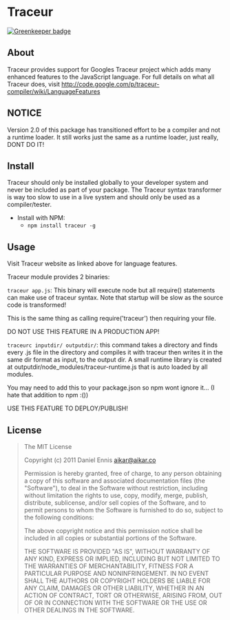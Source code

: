 # Traceur

[![Greenkeeper badge](https://badges.greenkeeper.io/aikar/traceur.svg)](https://greenkeeper.io/)

## About
Traceur provides support for Googles Traceur project which adds many enhanced
features to the JavaScript language. For full details on what all Traceur does,
visit <http://code.google.com/p/traceur-compiler/wiki/LanguageFeatures>

## NOTICE
Version 2.0 of this package has transitioned effort to be a compiler and not a
runtime loader. It still works just the same as a runtime loader, just really,
DONT DO IT!

## Install
Traceur should only be installed globally to your developer system and never be
included as part of your package. The Traceur syntax transformer is way too slow
to use in a live system and should only be used as a compiler/tester.

  - Install with NPM:
     - `npm install traceur -g`

## Usage
Visit Traceur website as linked above for language features.

Traceur module provides 2 binaries:

`traceur app.js`:
This binary will execute node but all require() statements can make use of
traceur syntax. Note that startup will be slow as the source code is transformed!

This is the same thing as calling require('traceur') then requiring your file.

DO NOT USE THIS FEATURE IN A PRODUCTION APP!

`traceurc inputdir/ outputdir/`: this command takes a directory and finds every
.js file in the directory and compiles it with traceur then writes it in the same
dir format as input, to the output dir. A small runtime library is created at
outputdir/node_modules/traceur-runtime.js that is auto loaded by all modules.

You may need to add this to your package.json so npm wont ignore it...
(I hate that addition to npm :())

USE THIS FEATURE TO DEPLOY/PUBLISH!
## License
> The MIT License
>
>  Copyright (c) 2011 Daniel Ennis <aikar@aikar.co>
>
> Permission is hereby granted, free of charge, to any person obtaining a copy
> of this software and associated documentation files (the "Software"), to deal
> in the Software without restriction, including without limitation the rights
> to use, copy, modify, merge, publish, distribute, sublicense, and/or sell
> copies of the Software, and to permit persons to whom the Software is
> furnished to do so, subject to the following conditions:
>
> The above copyright notice and this permission notice shall be included in
> all copies or substantial portions of the Software.
>
> THE SOFTWARE IS PROVIDED "AS IS", WITHOUT WARRANTY OF ANY KIND, EXPRESS OR
> IMPLIED, INCLUDING BUT NOT LIMITED TO THE WARRANTIES OF MERCHANTABILITY,
> FITNESS FOR A PARTICULAR PURPOSE AND NONINFRINGEMENT. IN NO EVENT SHALL THE
> AUTHORS OR COPYRIGHT HOLDERS BE LIABLE FOR ANY CLAIM, DAMAGES OR OTHER
> LIABILITY, WHETHER IN AN ACTION OF CONTRACT, TORT OR OTHERWISE, ARISING FROM,
> OUT OF OR IN CONNECTION WITH THE SOFTWARE OR THE USE OR OTHER DEALINGS IN
> THE SOFTWARE.
